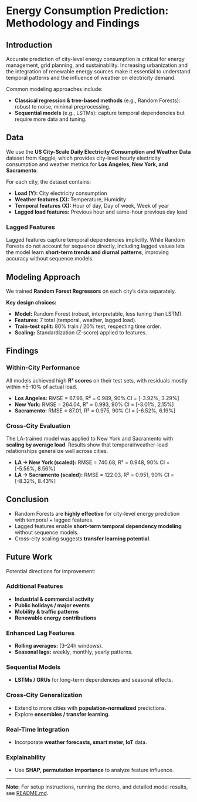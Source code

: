 # Energy Consumption Prediction: Methodology and Findings

## Introduction

Accurate prediction of city-level energy consumption is critical for energy management, grid planning, and sustainability. Increasing urbanization and the integration of renewable energy sources make it essential to understand temporal patterns and the influence of weather on electricity demand.

Common modeling approaches include:

- **Classical regression & tree-based methods** (e.g., Random Forests): robust to noise, minimal preprocessing.
- **Sequential models** (e.g., LSTMs): capture temporal dependencies but require more data and tuning.

## Data

We use the **US City-Scale Daily Electricity Consumption and Weather Data** dataset from Kaggle, which provides city-level hourly electricity consumption and weather metrics for **Los Angeles, New York, and Sacramento**.

For each city, the dataset contains:

- **Load (Y):** City electricity consumption  
- **Weather features (X):** Temperature, Humidity  
- **Temporal features (X):** Hour of day, Day of week, Week of year  
- **Lagged load features:** Previous hour and same-hour previous day load  

### Lagged Features

Lagged features capture temporal dependencies implicitly. While Random Forests do not account for sequence directly, including lagged values lets the model learn **short-term trends and diurnal patterns**, improving accuracy without sequence models.

## Modeling Approach

We trained **Random Forest Regressors** on each city’s data separately.  

**Key design choices:**

- **Model:** Random Forest (robust, interpretable, less tuning than LSTM).  
- **Features:** 7 total (temporal, weather, lagged load).  
- **Train-test split:** 80% train / 20% test, respecting time order.  
- **Scaling:** Standardization (Z-score) applied to features.  

## Findings

### Within-City Performance

All models achieved high **R² scores** on their test sets, with residuals mostly within ±5–10% of actual load.  

- **Los Angeles:** RMSE = 67.96, R² = 0.989, 90% CI = [-3.92%, 3.29%]  
- **New York:** RMSE = 264.04, R² = 0.993, 90% CI = [-3.01%, 2.15%]  
- **Sacramento:** RMSE = 87.01, R² = 0.975, 90% CI = [-6.52%, 6.19%]  

### Cross-City Evaluation

The LA-trained model was applied to New York and Sacramento with **scaling by average load**. Results show that temporal/weather-load relationships generalize well across cities.  

- **LA → New York (scaled):** RMSE = 740.68, R² = 0.948, 90% CI = [-5.56%, 8.56%]  
- **LA → Sacramento (scaled):** RMSE = 122.03, R² = 0.951, 90% CI = [-8.32%, 8.43%]  

## Conclusion

- Random Forests are **highly effective** for city-level energy prediction with temporal + lagged features.  
- Lagged features enable **short-term temporal dependency modeling** without sequence models.  
- Cross-city scaling suggests **transfer learning potential**.  

## Future Work

Potential directions for improvement:

### Additional Features
- **Industrial & commercial activity**
- **Public holidays / major events**
- **Mobility & traffic patterns**
- **Renewable energy contributions**

### Enhanced Lag Features
- **Rolling averages:** (3–24h windows).  
- **Seasonal lags:** weekly, monthly, yearly patterns.  

### Sequential Models
- **LSTMs / GRUs** for long-term dependencies and seasonal effects.  

### Cross-City Generalization
- Extend to more cities with **population-normalized** predictions.  
- Explore **ensembles / transfer learning**.  

### Real-Time Integration
- Incorporate **weather forecasts, smart meter, IoT** data.  

### Explainability
- Use **SHAP, permutation importance** to analyze feature influence.  

---

**Note:** For setup instructions, running the demo, and detailed model results, see [README.md](./README.md).
